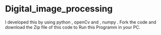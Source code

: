 # Digital_image_processing
I developed this by using python , openCv and , numpy .  Fork the code and download the Zip file of this code to Run this Programm in your PC.
